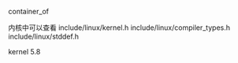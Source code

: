 container_of

内核中可以查看
include/linux/kernel.h 
include/linux/compiler_types.h 
include/linux/stddef.h 

kernel 5.8


